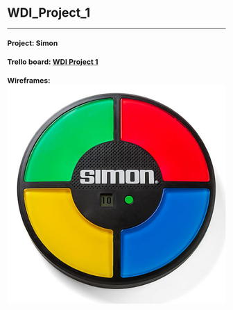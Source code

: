 # WDI_Project_1
---
### Project: Simon
### Trello board: [WDI Project 1](https://trello.com/b/7jtXGODn/wdi-project-1-game)
### Wireframes: ![Simon Game](images/simon-game.jpg)
